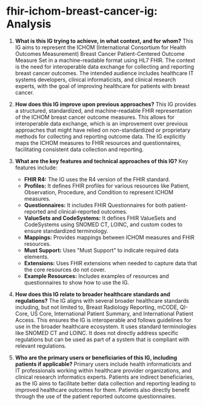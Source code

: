 # fhir-ichom-breast-cancer-ig: Analysis

1.  **What is this IG trying to achieve, in what context, and for whom?** This IG aims to represent the ICHOM (International Consortium for Health Outcomes Measurement) Breast Cancer Patient-Centered Outcome Measure Set in a machine-readable format using HL7 FHIR. The context is the need for interoperable data exchange for collecting and reporting breast cancer outcomes. The intended audience includes healthcare IT systems developers, clinical informaticists, and clinical research experts, with the goal of improving healthcare for patients with breast cancer.

2.  **How does this IG improve upon previous approaches?** This IG provides a structured, standardized, and machine-readable FHIR representation of the ICHOM breast cancer outcome measures. This allows for interoperable data exchange, which is an improvement over previous approaches that might have relied on non-standardized or proprietary methods for collecting and reporting outcome data. The IG explicitly maps the ICHOM measures to FHIR resources and questionnaires, facilitating consistent data collection and reporting.

3.  **What are the key features and technical approaches of this IG?** Key features include:
    *   **FHIR R4:** The IG uses the R4 version of the FHIR standard.
    *   **Profiles:** It defines FHIR profiles for various resources like Patient, Observation, Procedure, and Condition to represent ICHOM measures.
    *   **Questionnaires:** It includes FHIR Questionnaires for both patient-reported and clinical-reported outcomes.
    *   **ValueSets and CodeSystems:** It defines FHIR ValueSets and CodeSystems using SNOMED CT, LOINC, and custom codes to ensure standardized terminology.
    *   **Mappings:** Provides mappings between ICHOM measures and FHIR resources.
    *   **Must Support:** Uses "Must Support" to indicate required data elements.
    *   **Extensions:** Uses FHIR extensions when needed to capture data that the core resources do not cover.
    *   **Example Resources:** Includes examples of resources and questionnaires to show how to use the IG.

4.  **How does this IG relate to broader healthcare standards and regulations?** The IG aligns with several broader healthcare standards including, but not limited to, Breast Radiology Reporting, mCODE, QI-Core, US Core, International Patient Summary, and International Patient Access. This ensures the IG is interoperable and follows guidelines for use in the broader healthcare ecosystem. It uses standard terminologies like SNOMED CT and LOINC. It does not directly address specific regulations but can be used as part of a system that is compliant with relevant regulations.

5.  **Who are the primary users or beneficiaries of this IG, including patients if applicable?** Primary users include health informaticists and IT professionals working within healthcare provider organizations, and clinical research informatics experts. Patients are indirect beneficiaries, as the IG aims to facilitate better data collection and reporting leading to improved healthcare outcomes for them. Patients also directly benefit through the use of the patient reported outcome questionnaires.
